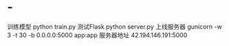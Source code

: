 # -
训练模型 python train.py
测试Flask python server.py
上线服务器 gunicorn -w 3 -t 30 -b 0.0.0.0:5000 app:app
服务器地址  42.194.146.191:5000
